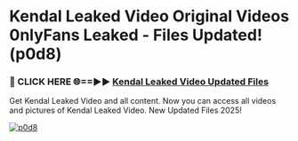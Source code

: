 # Kendal Leaked Video Original Videos 0nlyFans Leaked - Files Updated! (p0d8)

<h3>🔴 CLICK HERE 🌐==►► <a href="https://tinyurl.com/4seja8ks" rel="nofollow">Kendal Leaked Video Updated Files</a></h3>

Get Kendal Leaked Video and all content. Now you can access all videos and pictures of Kendal Leaked Video. New Updated Files 2025!

[![p0d8](https://i.imgur.com/EWjZXRe.gif)](https://tinyurl.com/4seja8ks)
